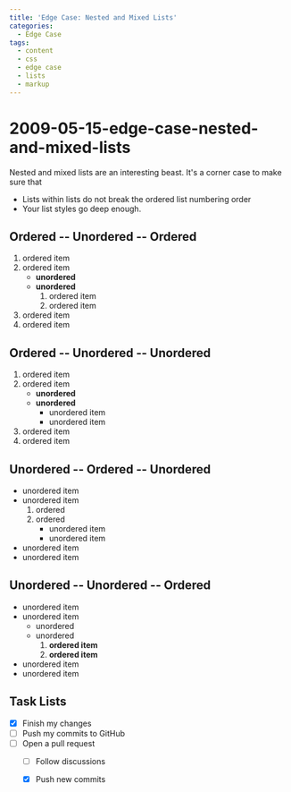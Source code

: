 ```yaml
---
title: 'Edge Case: Nested and Mixed Lists'
categories:
  - Edge Case
tags:
  - content
  - css
  - edge case
  - lists
  - markup
---
```


# 2009-05-15-edge-case-nested-and-mixed-lists

Nested and mixed lists are an interesting beast. It's a corner case to make sure that

* Lists within lists do not break the ordered list numbering order
* Your list styles go deep enough.

## Ordered -- Unordered -- Ordered

1. ordered item
2. ordered item 
   * **unordered**
   * **unordered** 
     1. ordered item
     2. ordered item
3. ordered item
4. ordered item

## Ordered -- Unordered -- Unordered

1. ordered item
2. ordered item 
   * **unordered**
   * **unordered** 
     * unordered item
     * unordered item
3. ordered item
4. ordered item

## Unordered -- Ordered -- Unordered

* unordered item
* unordered item 
  1. ordered
  2. ordered 
     * unordered item
     * unordered item
* unordered item
* unordered item

## Unordered -- Unordered -- Ordered

* unordered item
* unordered item 
  * unordered
  * unordered 
    1. **ordered item**
    2. **ordered item**
* unordered item
* unordered item

## Task Lists

* [x] Finish my changes
* [ ] Push my commits to GitHub
* [ ] Open a pull request
  * [ ] Follow discussions
  * [x] Push new commits

